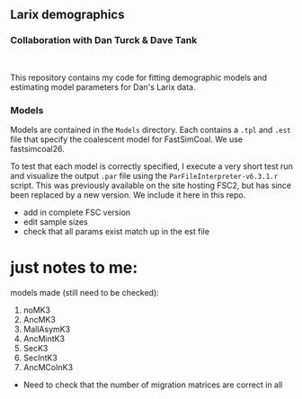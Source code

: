 ## Larix demographics

### Collaboration with Dan Turck & Dave Tank

<br>

This repository contains my code for fitting demographic models and estimating model parameters for Dan's Larix data.


### Models

Models are contained in the `Models` directory. Each contains a `.tpl` and `.est` file that specify the coalescent model for FastSimCoal. We use fastsimcoal26. 

To test that each model is correctly specified, I execute a very short test run and visualize the output `.par` file using the `ParFileInterpreter-v6.3.1.r` script. This was previously available on the site hosting FSC2, but has since been replaced by a new version. We include it here in this repo.




- add in complete FSC version
- edit sample sizes
- check that all params exist match up in the est file

# just notes to me:

models made (still need to be checked):

1. noMK3
2. AncMK3
3. MallAsymK3
4. AncMintK3
5. SecK3
6. SecIntK3
7. AncMCoInK3


- Need to check that the number of migration matrices are correct in all
